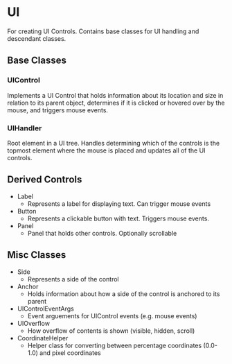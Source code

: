 # UI
For creating UI Controls. Contains base classes for UI handling and descendant classes.

## Base Classes

### UIControl
Implements a UI Control that holds information about its location and size in relation to its parent object, determines if it is 
clicked or hovered over by the mouse, and triggers mouse events.

### UIHandler
Root element in a UI tree. Handles determining which of the controls is the topmost element where the mouse is placed and updates all of the UI controls.

## Derived Controls
- Label
  - Represents a label for displaying text. Can trigger mouse events
- Button
  - Represents a clickable button with text. Triggers mouse events.
- Panel
  - Panel that holds other controls. Optionally scrollable

## Misc Classes
- Side
  - Represents a side of the control
- Anchor
  - Holds information about how a side of the control is anchored to its parent
- UIControlEventArgs
  - Event arguements for UIControl events (e.g. mouse events)
- UIOverflow
  - How overflow of contents is shown (visible, hidden, scroll)
- CoordinateHelper
  - Helper class for converting between percentage coordinates (0.0-1.0) and pixel coordinates
